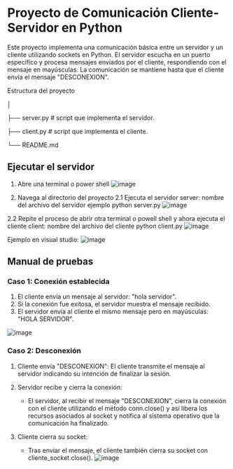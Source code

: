 # Proyecto de Comunicación Cliente-Servidor en Python
Este proyecto implementa una comunicación básica entre un servidor y un cliente utilizando sockets en Python. El servidor escucha en un puerto específico y procesa mensajes enviados por el cliente, respondiendo con el mensaje en mayúsculas. La comunicación se mantiene hasta que el cliente envía el mensaje "DESCONEXION".

Estructura del proyecto

│

├── server.py      # script que implementa el servidor.

├── client.py      # script que implementa el cliente.

└── README.md    
## Ejecutar el servidor 
1. Abre una terminal o power shell
![image](https://github.com/user-attachments/assets/8c834973-319f-495f-8651-557d3e797655)

2. Navega al directorio del proyecto
2.1 Ejecuta el servidor
server: nombre del archivo del servidor 
ejemplo
 python server.py
![image](https://github.com/user-attachments/assets/b148c600-a484-428c-b1b6-77e1353bab87)

2.2 Repite el proceso de abrir otra terminal o powell shell y ahora ejecuta el cliente
client: nombre del archivo del cliente
python client.py
![image](https://github.com/user-attachments/assets/87037827-94e8-4e61-855f-d7660bc871e1)

Ejemplo en visual studio:
![image](https://github.com/user-attachments/assets/300aff8f-7f95-4eff-a309-7732b839842e)

## Manual de pruebas
### Caso 1: Conexión establecida
1. El cliente envía un mensaje al servidor: "hola servidor".
2. Si la conexión fue exitosa, el servidor muestra el mensaje recibido.
3. El servidor envía al cliente el mismo mensaje pero en mayúsculas: "HOLA SERVIDOR".
   
![image](https://github.com/user-attachments/assets/f5a0d284-21a3-4440-b4e8-062538621abf)

### Caso 2: Desconexión
1. Cliente envía "DESCONEXION": El cliente transmite el mensaje al servidor indicando su intención de finalizar la sesión.

2. Servidor recibe y cierra la conexión:
   - El servidor, al recibir el mensaje "DESCONEXION", cierra la conexión con el cliente utilizando el método conn.close() y así libera los recursos asociados al socket y notifica al sistema operativo que la comunicación ha finalizado.

3. Cliente cierra su socket:
   - Tras enviar el mensaje, el cliente también cierra su socket con cliente_socket.close().
![image](https://github.com/user-attachments/assets/bccc5308-bc32-4d7c-a000-11f898ba8f8f)





